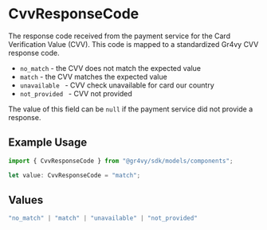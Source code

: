 # CvvResponseCode

The response code received from the payment service for the Card
Verification Value (CVV). This code is mapped to a standardized Gr4vy
CVV response code.

- `no_match` - the CVV does not match the expected value
- `match` - the CVV matches the expected value
- `unavailable ` - CVV check unavailable for card our country
- `not_provided ` - CVV not provided

The value of this field can be `null` if the payment service did not
provide a response.

## Example Usage

```typescript
import { CvvResponseCode } from "@gr4vy/sdk/models/components";

let value: CvvResponseCode = "match";
```

## Values

```typescript
"no_match" | "match" | "unavailable" | "not_provided"
```